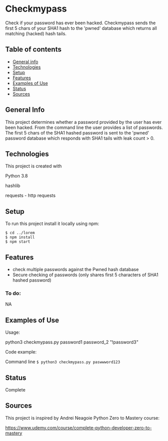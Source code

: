 # Checkmypass
Check if your password has ever been hacked. 
Checkmypass sends the first 5 chars of your SHA1 hash to the 'pwned' database which returns all matching (hacked) hash tails.

## Table of contents
* [General info](#general-info)
* [Technologies](#technologies)
* [Setup](#setup)
* [Features](#features)
* [Examples of Use](#examples-of-use)
* [Status](#status)
* [Sources](#sources)

## General Info
This project determines whether a password provided by the user has ever been hacked. From the command line the user provides a list of passwords. The first 5 chars of the SHA1 hashed password is sent to the 'pwned' password database which responds with SHA1 tails with leak count > 0.

## Technologies
This project is created with

Python 3.8

hashlib

requests - http requests

## Setup
To run this project install it locally using npm:

```
$ cd ../lorem
$ npm install
$ npm start
```

## Features
* check multiple passwords against the Pwned hash database
* Secure checking of passwords (only shares first 5 characters of SHA1 hashed password)

### To do:
NA

## Examples of Use

Usage: 

python3 checkmypass.py password1 password_2 "!password3"

Code example:

Command line
`$ python3 checkmypass.py paswwword123`

## Status
Complete

## Sources
This project is inspired by Andrei Neagoie Python Zero to Mastery course:

https://www.udemy.com/course/complete-python-developer-zero-to-mastery
